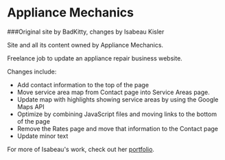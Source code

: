# Appliance Mechanics
###Original site by BadKitty, changes by Isabeau Kisler

Site and all its content owned by Appliance Mechanics.

Freelance job to update an appliance repair business website.

Changes include:
* Add contact information to the top of the page
* Move service area map from Contact page into Service Areas page.
* Update map with highlights showing service areas by using the Google Maps API
* Optimize by combining JavaScript files and moving links to the bottom of the page
* Remove the Rates page and move that information to the Contact page
* Update minor text


For more of Isabeau's work, check out her [portfolio](http://ikisler.github.io/portfolio/).